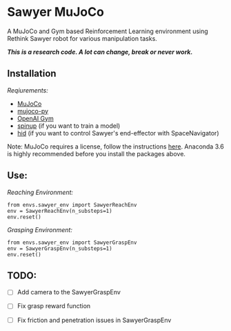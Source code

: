# Sawyer MuJoCo 

A MuJoCo and Gym based Reinforcement Learning environment using Rethink Sawyer robot for various manipulation tasks.

***This is a research code. A lot can change, break or never work.***
## Installation
*Reqiurements:*
* [MuJoCo](http://mujoco.org/)
* [mujoco-py](https://github.com/openai/mujoco-py)
* [OpenAI Gym](https://github.com/openai/gym)
* [spinup](https://github.com/openai/spinningup) (if you want to train a model)
* [hid](https://pypi.org/project/hid/) (if you want to control Sawyer's end-effector with SpaceNavigator)

Note: MuJoCo requires a license, follow the instructions [here](https://github.com/openai/mujoco-py#install-mujoco).
Anaconda 3.6 is highly recommended before you install the packages above.

## Use:
*Reaching Environment:*
```
from envs.sawyer_env import SawyerReachEnv
env = SawyerReachEnv(n_substeps=1)
env.reset()
```

*Grasping Environment:*
```
from envs.sawyer_env import SawyerGraspEnv
env = SawyerGraspEnv(n_substeps=1)
env.reset()
```

## TODO: 

- [ ] Add camera to the SawyerGraspEnv
- [ ] Fix grasp reward function
- [ ] Fix friction and penetration issues in SawyerGraspEnv

